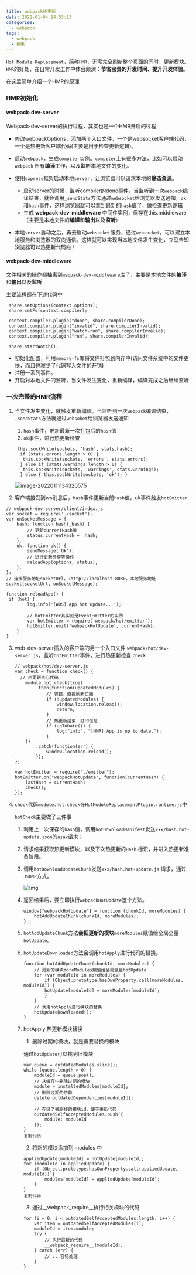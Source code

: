 ```yaml
---
title: webpack热更新
data: 2022-01-04 14:53:13
categories: 
  - webpack
tags: 
  - webpack
  - HMR
---
```


`Hot Module Replacement`，简称`HMR`，无需完全刷新整个页面的同时，更新模块。`HMR`的好处，在日常开发工作中体会颇深：**节省宝贵的开发时间、提升开发体验**。

在这里简单介绍一个HMR的原理

### HMR初始化

#### webpack-dev-server

Webpack-dev-server的执行过程，其实也是一个HMR开启的过程

- 修改webpackOptions，添加两个入口文件，一个是websocket客户端代码，一个是热更新客户端代码(主要是用于检查更新逻辑)。

- 启动`webpack`，生成`compiler`实例。`compiler`上有很多方法，比如可以启动 `webpack` 所有**编译**工作，以及**监听**本地文件的变化。

- 使用`express`框架启动本地`server`，让浏览器可以请求本地的**静态资源**。
  - 启动server的时候，监听compiler的done事件，当监听到一次`webpack`编译结束，就会调用`_sendStats`方法通过`websocket`给浏览器发送通知，`ok`和`hash`事件，这样浏览器就可以拿到最新的`hash`值了，做检查更新逻辑
  - 生成 **webpack-dev-middleware** 中间件实例，保存在this.middleware（主要是本地文件的**编译**和**输出**以及**监听**）

- 本地`server`启动之后，再去启动`websocket`服务，通过`websocket`，可以建立本地服务和浏览器的双向通信。这样就可以实现当本地文件发生变化，立马告知浏览器可以热更新代码啦！

#### webpack-dev-middleware

文件相关的操作都抽离到`webpack-dev-middleware`库了，主要是本地文件的**编译**和**输出**以及**监听**

主要流程都在下述代码中

```
 share.setOptions(context.options);
 share.setFs(context.compiler);

 context.compiler.plugin("done", share.compilerDone);
 context.compiler.plugin("invalid", share.compilerInvalid);
 context.compiler.plugin("watch-run", share.compilerInvalid);
 context.compiler.plugin("run", share.compilerInvalid);

 share.startWatch();
```

- 初始化配置，利用`memory-fs`库将文件打包到内存中(访问文件系统中的文件更快，而且也减少了代码写入文件的开销)
- 注册一系列事件。
- 开启对本地文件的监听，当文件发生变化，重新编译，编译完成之后继续监听

### 一次完整的HMR流程

1. 当文件发生变化，就触发重新编译。当监听到一次`webpack`编译结束，`_sendStats`方法就通过`websoket`给浏览器发送通知

   1. `hash`事件，更新最新一次打包后的`hash`值
   2. `ok`事件，进行热更新检查

   ```
    this.sockWrite(sockets, 'hash', stats.hash);
     if (stats.errors.length > 0) { 
      this.sockWrite(sockets, 'errors', stats.errors); 
     } else if (stats.warnings.length > 0) { 
      this.sockWrite(sockets, 'warnings', stats.warnings); 
     } else { this.sockWrite(sockets, 'ok'); }
   ```

   ![image-20220111134320575](HMR/image-20220111134320575.png)

2. 客户端接受到ws消息后，`hash`事件更新当前`hash`值，ok事件触发`hotEmitter`

```
// webpack-dev-server/client/index.js
var socket = require('./socket');
var onSocketMessage = {
    hash: function hash(_hash) {
        // 更新currentHash值
        status.currentHash = _hash;
    },
    ok: function ok() {
        sendMessage('Ok');
        // 进行更新检查等操作
        reloadApp(options, status);
    },
};
// 连接服务地址socketUrl，?http://localhost:8080，本地服务地址
socket(socketUrl, onSocketMessage);

function reloadApp() {
 if (hot) {
        log.info('[WDS] App hot update...');
        
        // hotEmitter其实就是EventEmitter的实例
        var hotEmitter = require('webpack/hot/emitter');
        hotEmitter.emit('webpackHotUpdate', currentHash);
    } 
}
```

3. web-dev-server插入的客户端的另一个入口文件 `webpack/hot/dev-server.js`，监听`hotEmitter`事件，进行热更新检查 `check`

   ```
   // webpack/hot/dev-server.js
   var check = function check() {
     // 热更新核心代码
       module.hot.check(true)
           .then(function(updatedModules) {
               // 容错，直接刷新页面
               if (!updatedModules) {
                   window.location.reload();
                   return;
               }
               // 热更新结束，打印信息
               if (upToDate()) {
                   log("info", "[HMR] App is up to date.");
               }
       })
           .catch(function(err) {
               window.location.reload();
           });
   };
   
   var hotEmitter = require("./emitter");
   hotEmitter.on("webpackHotUpdate", function(currentHash) {
       lastHash = currentHash;
       check();
   });
   ```

4. `check`代码`module.hot.check`在`HotModuleReplacementPlugin.runtime.js`中

   `hotCheck`主要做了三件事

   1. 利用上一次保存的`hash`值，调用`hotDownloadManifest`发送`xxx/hash.hot-update.json`的`ajax`请求；

   2. 请求结果获取热更新模块，以及下次热更新的`Hash` 标识，并进入热更新准备阶段。

   3. 调用`hotDownloadUpdateChunk`发送`xxx/hash.hot-update.js` 请求，通过`JSONP`方式。

      ![img](HMR/16ec04316d6ac5e3~tplv-t2oaga2asx-watermark.awebp)

   4. 返回结果后，要立即执行`webpackHotUpdate`这个方法。

      ```
      window["webpackHotUpdate"] = function (chunkId, moreModules) {
          hotAddUpdateChunk(chunkId, moreModules);
      } ;
      ```

   5. `hotAddUpdateChunk`方法**会把更新的模块**`moreModules`赋值给全局全量`hotUpdate`。

   6. `hotUpdateDownloaded`方法会调用`hotApply`进行代码的替换。

      ```
      function hotAddUpdateChunk(chunkId, moreModules) {
          // 更新的模块moreModules赋值给全局全量hotUpdate
          for (var moduleId in moreModules) {
              if (Object.prototype.hasOwnProperty.call(moreModules, moduleId)) {
              hotUpdate[moduleId] = moreModules[moduleId];
              }
          }
          // 调用hotApply进行模块的替换
          hotUpdateDownloaded();
      }
      ```

   7. hotApply 热更新模块替换

      1. 删除过期的模块，就是需要替换的模块

      通过`hotUpdate`可以找到旧模块

      ```
      var queue = outdatedModules.slice();
      while (queue.length > 0) {
          moduleId = queue.pop();
          // 从缓存中删除过期的模块
          module = installedModules[moduleId];
          // 删除过期的依赖
          delete outdatedDependencies[moduleId];
          
          // 存储了被删掉的模块id，便于更新代码
          outdatedSelfAcceptedModules.push({
              module: moduleId
          });
      }
      复制代码
      ```

      2. 将新的模块添加到 modules 中

      ```
      appliedUpdate[moduleId] = hotUpdate[moduleId];
      for (moduleId in appliedUpdate) {
          if (Object.prototype.hasOwnProperty.call(appliedUpdate, moduleId)) {
              modules[moduleId] = appliedUpdate[moduleId];
          }
      }
      复制代码
      ```

      3. 通过__webpack_require__执行相关模块的代码

      ```
      for (i = 0; i < outdatedSelfAcceptedModules.length; i++) {
          var item = outdatedSelfAcceptedModules[i];
          moduleId = item.module;
          try {
              // 执行最新的代码
              __webpack_require__(moduleId);
          } catch (err) {
              // ...容错处理
          }
      }
      ```
